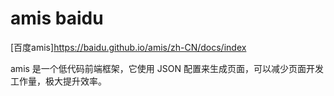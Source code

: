 # amis baidu
[百度amis]https://baidu.github.io/amis/zh-CN/docs/index

amis 是一个低代码前端框架，它使用 JSON 配置来生成页面，可以减少页面开发工作量，极大提升效率。
